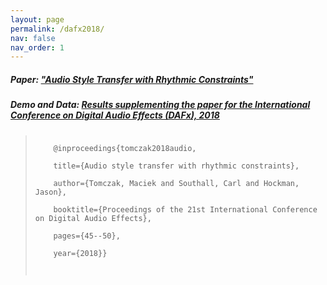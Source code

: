 ```yaml
---
layout: page
permalink: /dafx2018/
nav: false
nav_order: 1
---
```


##### Paper: <a href="http://www.open-access.bcu.ac.uk/13028/1/DAFx2018_paper_48.pdf">"Audio Style Transfer with Rhythmic Constraints"</a>

##### Demo and Data: <a href="../maciek.github.io/Audio-Style-Transfer-with-Rhythmic-Constraints/">Results supplementing the paper for the International Conference on Digital Audio Effects (DAFx), 2018</a>

<blockquote><code>
    @inproceedings&#123;tomczak2018audio,<br />
    title=&#123;Audio style transfer with rhythmic constraints&#125;,<br />
    author=&#123;Tomczak, Maciek and Southall, Carl and Hockman, Jason&#125;,<br />
    booktitle=&#123;Proceedings of the 21st International Conference on Digital Audio Effects&#125;,<br />
    pages=&#123;45--50&#125;,<br />
    year=&#123;2018&#125;&#125;<br />
    </code>
</blockquote>
